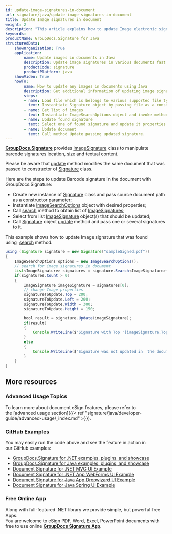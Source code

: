 ```yaml
---
id: update-image-signatures-in-document
url: signature/java/update-image-signatures-in-document
title: Update Image signatures in document
weight: 2
description: "This article explains how to update Image electronic signatures with GroupDocs.Signature API."
keywords: 
productName: GroupDocs.Signature for Java
structuredData:
    showOrganization: True
    application:    
        name: Update images in documents in Java    
        description: Update image signatures in various documents fast and easily with Java language and GroupDocs.Signature for Java APIs
        productCode: signature
        productPlatform: java 
    showVideo: True
    howTo:
        name: How to update any images in documents using Java 
        description: Get additional information of updating image signatures in documents with Java
        steps:
        - name: Load file which is belongs to various supported file types.
          text: Instantiate Signature object by passing file as a constructor parameter. You may provide either file path or file stream. 
        - name: Get list of images
          text: Instantiate ImageSearchOptions object and invoke method Search with it.
        - name: Update found signature
          text: Select one of found signature and update it properties in desirable way.
        - name: Update document
          text: Call method Update passing updated signature.
---
```

[**GroupDocs.Signature**](https://products.groupdocs.com/signature/java) provides [ImageSignature](https://apireference.groupdocs.com/signature/java/com.groupdocs.signature.domain.signatures/ImageSignature) class to manipulate barcode signatures location, size and textual content. 

Please be aware that [update](https://apireference.groupdocs.com/signature/java/com.groupdocs.signature/Signature#update(java.io.OutputStream,%20com.groupdocs.signature.domain.signatures.BaseSignature)) method modifies the same document that was passed to constructor of [Signature](https://apireference.groupdocs.com/signature/java/com.groupdocs.signature/Signature) class.

Here are the steps to update Barcode signature in the document with GroupDocs.Signature:

*   Create new instance of [Signature](https://apireference.groupdocs.com/signature/java/com.groupdocs.signature/Signature) class and pass source document path as a constructor parameter;    
*   Instantiate [ImageSearchOptions](https://apireference.groupdocs.com/signature/java/com.groupdocs.signature.options.search/ImageSearchOptions) object with desired properties;    
*   Call [search](https://apireference.groupdocs.com/signature/java/com.groupdocs.signature/Signature#search(java.lang.Class,%20com.groupdocs.signature.options.search.SearchOptions)) method to obtain list of [ImageSignatures](https://apireference.groupdocs.com/signature/java/com.groupdocs.signature.domain.signatures/ImageSignature);      
*   Select from list [ImageSignature](https://apireference.groupdocs.com/signature/java/com.groupdocs.signature.domain.signatures/ImageSignature) object(s) that should be updated;     
*   Call [Signature](https://apireference.groupdocs.com/signature/java/com.groupdocs.signature/Signature) object [update](https://apireference.groupdocs.com/signature/java/com.groupdocs.signature/Signature#update(java.io.OutputStream,%20com.groupdocs.signature.domain.signatures.BaseSignature)) method and pass one or several signatures to it.
    

This example shows how to update Image signature that was found using  [search](https://apireference.groupdocs.com/signature/java/com.groupdocs.signature/Signature#search(java.lang.Class,%20com.groupdocs.signature.options.search.SearchOptions)) method.

```java
using (Signature signature = new Signature("sampleSigned.pdf"))
{
    ImageSearchOptions options = new ImageSearchOptions();
    // search for image signatures in document
    List<ImageSignature> signatures = signature.Search<ImageSignature>(options);
    if(signatures.Count > 0)
    {
        ImageSignature imageSignature = signatures[0];
        // change Image properties
        signatureToUpdate.Top = 200;
        signatureToUpdate.Left = 200;
        signatureToUpdate.Width = 300;
        signatureToUpdate.Height = 150;

        bool result = signature.Update(imageSignature);
        if(result)
        {
            Console.WriteLine($"Signature with Top '{imageSignature.Top}' was updated in the document ['{fileName}'].");
        }
        else
        {
            Console.WriteLine($"Signature was not updated in  the document! Signature with Top '{imageSignature.Top}' was not found!");
        }
    }
}
```

## More resources

### Advanced Usage Topics

To learn more about document eSign features, please refer to the [advanced usage section]({{< ref "signature/java/developer-guide/advanced-usage/_index.md" >}}).

### GitHub Examples 

You may easily run the code above and see the feature in action in our GitHub examples:

*   [GroupDocs.Signature for .NET examples, plugins, and showcase](https://github.com/groupdocs-signature/GroupDocs.Signature-for-.NET)    
*   [GroupDocs.Signature for Java examples, plugins, and showcase](https://github.com/groupdocs-signature/GroupDocs.Signature-for-Java)    
*   [Document Signature for .NET MVC UI Example](https://github.com/groupdocs-signature/GroupDocs.Signature-for-.NET-MVC)    
*   [Document Signature for .NET App WebForms UI Example](https://github.com/groupdocs-signature/GroupDocs.Signature-for-.NET-WebForms)    
*   [Document Signature for Java App Dropwizard UI Example](https://github.com/groupdocs-signature/GroupDocs.Signature-for-Java-Dropwizard)   
*   [Document Signature for Java Spring UI Example](https://github.com/groupdocs-signature/GroupDocs.Signature-for-Java-Spring)
    

### Free Online App 

Along with full-featured .NET library we provide simple, but powerful free Apps.  
You are welcome to eSign PDF, Word, Excel, PowerPoint documents with free to use online **[GroupDocs Signature App](https://products.groupdocs.app/signature)**.
